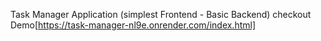 Task Manager Application (simplest Frontend - Basic Backend)
checkout Demo[https://task-manager-nl9e.onrender.com/index.html]
